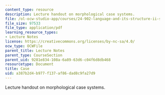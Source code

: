 ```yaml
---
content_type: resource
description: Lecture handout on morphological case systems.
file: /ol-ocw-studio-app/courses/24-902-language-and-its-structure-ii-syntax-fall-2003/a387b2d4b977f137af86dad8c9fa27d9_morpho_handout.pdf
file_size: 97533
file_type: application/pdf
learning_resource_types:
- Lecture Notes
license: https://creativecommons.org/licenses/by-nc-sa/4.0/
ocw_type: OCWFile
parent_title: Lecture Notes
parent_type: CourseSection
parent_uid: 9281e834-108a-6a89-63d6-c04f6d8db468
resourcetype: Document
title: Case
uid: a387b2d4-b977-f137-af86-dad8c9fa27d9
---
```

Lecture handout on morphological case systems.